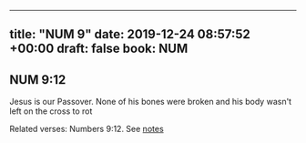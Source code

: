 
---
title: "NUM 9"
date: 2019-12-24 08:57:52 +00:00
draft: false
book: NUM
---

## NUM 9:12

Jesus is our Passover. None of his bones were broken and his body wasn't left on the cross to rot

Related verses: Numbers 9:12. See [notes](https://my.bible.com/notes/3326266552013808033)

